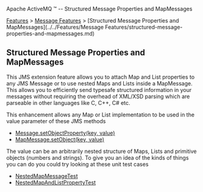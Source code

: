 Apache ActiveMQ ™ -- Structured Message Properties and MapMessages 

[Features](../../features.md) > [Message Features](../../Features/message-features.md) > [Structured Message Properties and MapMessages](../../Features/Message Features/structured-message-properties-and-mapmessages.md)


Structured Message Properties and MapMessages
---------------------------------------------

This JMS extension feature allows you to attach Map and List properties to any JMS Message or to use nested Maps and Lists inside a MapMessage. This allows you to efficiently send typesafe structured information in your messages without requiring the overhead of XML/XSD parsing which are parseable in other languages like C, C++, C# etc.

This enhancement allows any Map or List implementation to be used in the value parameter of these JMS methods

*   [Message.setObjectProperty(key, value)](http://java.sun.com/j2ee/1.4/docs/api/javax/jms/Message.html#setObjectProperty(java.lang.String,%20java.lang.Object))
*   [MapMessage.setObject(key, value)](http://java.sun.com/j2ee/1.4/docs/api/javax/jms/MapMessage.html#setObject(java.lang.String,%20java.lang.Object))

The value can be an arbitrarily nested structure of Maps, Lists and primitive objects (numbers and strings). To give you an idea of the kinds of things you can do you could try looking at these unit test cases

*   [NestedMapMessageTest](http://svn.apache.org/repos/asf/activemq/trunk/activemq-core/src/test/java/org/apache/activemq/test/message/NestedMapMessageTest.java)
*   [NestedMapAndListPropertyTest](http://svn.apache.org/repos/asf/activemq/trunk/activemq-core/src/test/java/org/apache/activemq/test/message/NestedMapAndListPropertyTest.java)

